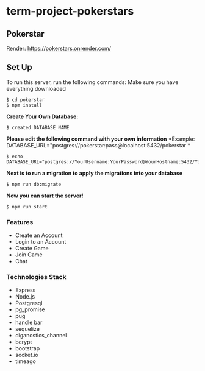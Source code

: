 # term-project-pokerstars

## Pokerstar
Render: https://pokerstars.onrender.com/

## Set Up

To run this server, run the following commands:
Make sure you have everything downloaded
```
$ cd pokerstar
$ npm install
```
**Create Your Own Database:**
```
$ created DATABASE_NAME
```
**Please edit the following command with your own information**
*Example: DATABASE_URL="postgres://pokerstar:pass@localhost:5432/pokerstar *
```
$ echo DATABASE_URL="postgres://YourUsername:YourPassword@YourHostname:5432/YourDatabaseName"
```
**Next is to run a migration to apply the migrations into your database**
```
$ npm run db:migrate
```
**Now you can start the server!**

```
$ npm run start
```

### Features
* Create an Account 
* Login to an Account
* Create Game
* Join Game
* Chat

### Technologies Stack

* Express
* Node.js
* Postgresql
* pg_promise
* pug
* handle bar
* sequelize
* diganostics_channel
* bcrypt
* bootstrap
* socket.io
* timeago

